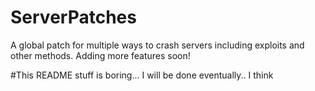 # ServerPatches
A global patch for multiple ways to crash servers including exploits and other methods. Adding more features soon!


#This README stuff is boring... I will be done eventually.. I think
